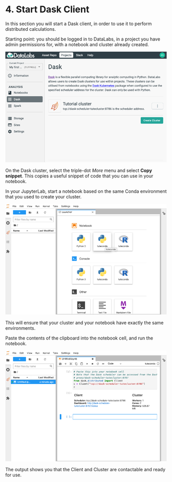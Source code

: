 # 4. Start Dask Client

In this section you will start a Dask client, in order to use it to perform distributed calculations.

Starting point: you should be logged in to DataLabs, in a project you have admin
permissions for, with a notebook and cluster already created.

![project storage page](../../img/project-dask-page-first-cluster.png "project dask page")

On the Dask cluster, select the triple-dot *More* menu and select **Copy snippet**.
This copies a useful snippet of code that you can use in your notebook.

In your JupyterLab,
start a notebook based on the same Conda environment that you used to create your cluster.

![jupyterlab launcher with conda](../../img/jupyterlab-launcher-conda.png
"jupyterlab launcher with conda")

This will ensure that your cluster and your notebook have exactly the same environments.

Paste the contents of the clipboard into the notebook cell,
and run the notebook.

![jupyterlab dask client](../../img/jupyterlab-dask-client.png "jupyterlab dask client")

The output shows you that the Client and Cluster are contactable and ready for use.
